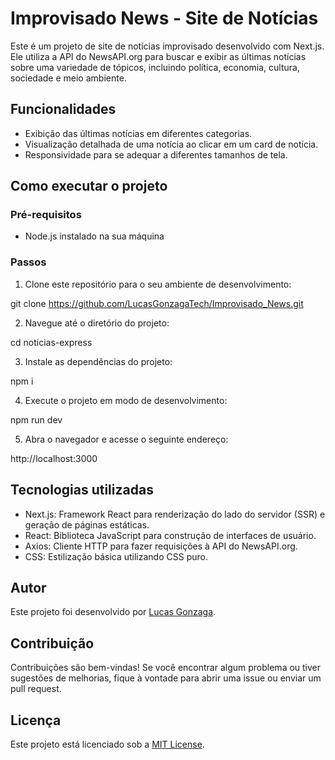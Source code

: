 # Improvisado News - Site de Notícias


Este é um projeto de site de notícias improvisado desenvolvido com Next.js. Ele utiliza a API do NewsAPI.org para buscar e exibir as últimas notícias sobre uma variedade de tópicos, incluindo política, economia, cultura, sociedade e meio ambiente.

## Funcionalidades

- Exibição das últimas notícias em diferentes categorias.
- Visualização detalhada de uma notícia ao clicar em um card de notícia.
- Responsividade para se adequar a diferentes tamanhos de tela.

## Como executar o projeto

### Pré-requisitos

- Node.js instalado na sua máquina

### Passos

1. Clone este repositório para o seu ambiente de desenvolvimento:

git clone https://github.com/LucasGonzagaTech/Improvisado_News.git


2. Navegue até o diretório do projeto:

cd noticias-express


3. Instale as dependências do projeto:

npm i


4. Execute o projeto em modo de desenvolvimento:

npm run dev


5. Abra o navegador e acesse o seguinte endereço:

http://localhost:3000


## Tecnologias utilizadas

- Next.js: Framework React para renderização do lado do servidor (SSR) e geração de páginas estáticas.
- React: Biblioteca JavaScript para construção de interfaces de usuário.
- Axios: Cliente HTTP para fazer requisições à API do NewsAPI.org.
- CSS: Estilização básica utilizando CSS puro.

## Autor

Este projeto foi desenvolvido por [Lucas Gonzaga](https://github.com/LucasGonzagaCode).

## Contribuição

Contribuições são bem-vindas! Se você encontrar algum problema ou tiver sugestões de melhorias, fique à vontade para abrir uma issue ou enviar um pull request.

## Licença

Este projeto está licenciado sob a [MIT License](LICENSE).

